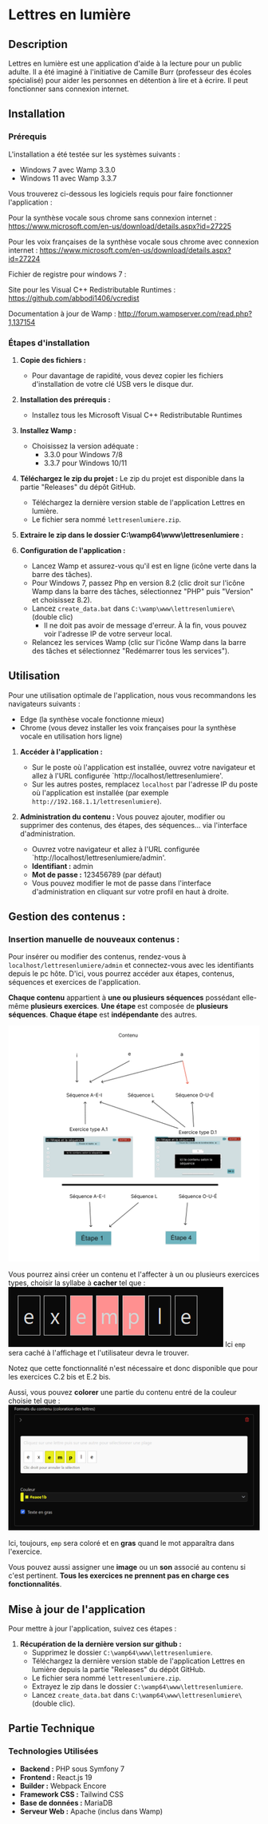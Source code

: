 # Lettres en lumière

## Description

Lettres en lumière est une application d'aide à la lecture pour un public adulte.
Il a été imaginé à l'initiative de Camille Burr (professeur des écoles spécialisé) pour aider les personnes en détention à lire et à écrire.
Il peut fonctionner sans connexion internet.

## Installation

### Prérequis

L'installation a été testée sur les systèmes suivants :
*  Windows 7 avec Wamp 3.3.0
*  Windows 11 avec Wamp 3.3.7

Vous trouverez ci-dessous les logiciels requis pour faire fonctionner l'application :

Pour la synthèse vocale sous chrome sans connexion internet :
https://www.microsoft.com/en-us/download/details.aspx?id=27225

Pour les voix françaises de la synthèse vocale sous chrome avec connexion internet :
https://www.microsoft.com/en-us/download/details.aspx?id=27224

Fichier de registre pour windows 7 :

Site pour les Visual C++ Redistributable Runtimes :
https://github.com/abbodi1406/vcredist

Documentation à jour de Wamp :
http://forum.wampserver.com/read.php?1,137154

### Étapes d'installation

1. **Copie des fichiers :**
   * Pour davantage de rapidité, vous devez copier les fichiers d'installation de votre clé USB vers le disque dur.

2. **Installation des prérequis :**
   * Installez tous les Microsoft Visual C++ Redistributable Runtimes

3. **Installez Wamp :**
   * Choisissez la version adéquate :
     * 3.3.0 pour Windows 7/8
     * 3.3.7 pour Windows 10/11
    
4. **Téléchargez le zip du projet :**
Le zip du projet est disponible dans la partie "Releases" du dépôt GitHub.
   * Téléchargez la dernière version stable de l'application Lettres en lumière.
   * Le fichier sera nommé `lettresenlumiere.zip`.

5. **Extraire le zip dans le dossier C:\wamp64\www\lettresenlumiere :**

6. **Configuration de l'application :**
    * Lancez Wamp et assurez-vous qu'il est en ligne (icône verte dans la barre des tâches).
    * Pour Windows 7, passez Php en version 8.2 (clic droit sur l'icône Wamp dans la barre des tâches, sélectionnez "PHP" puis "Version" et choisissez 8.2).
    * Lancez `create_data.bat` dans `C:\wamp\www\lettresenlumiere\` (double clic)
        * Il ne doit pas avoir de message d'erreur. À la fin, vous pouvez voir l'adresse IP de votre serveur local.
    * Relancez les services Wamp (clic sur l'icône Wamp dans la barre des tâches et sélectionnez "Redémarrer tous les services").

## Utilisation

Pour une utilisation optimale de l'application, nous vous recommandons les navigateurs suivants :
* Edge (la synthèse vocale fonctionne mieux)
* Chrome (vous devez installer les voix françaises pour la synthèse vocale en utilisation hors ligne)

1. **Accéder à l'application :**
    * Sur le poste où l'application est installée, ouvrez votre navigateur et allez à l'URL configurée `http://localhost/lettresenlumiere'.
    * Sur les autres postes, remplacez `localhost` par l'adresse IP du poste où l'application est installée (par exemple `http://192.168.1.1/lettresenlumiere`).

2. **Administration du contenu :**
Vous pouvez ajouter, modifier ou supprimer des contenus, des étapes, des séquences... via l'interface d'administration.
    * Ouvrez votre navigateur et allez à l'URL configurée `http://localhost/lettresenlumiere/admin'.
    * **Identifiant :** admin
    * **Mot de passe :** 123456789 (par défaut)
    * Vous pouvez modifier le mot de passe dans l'interface d'administration en cliquant sur votre profil en haut à droite.

## Gestion des contenus :

### Insertion manuelle de nouveaux contenus :
Pour insérer ou modifier des contenus, rendez-vous à `localhost/lettresenlumiere/admin` et connectez-vous avec les identifiants depuis le pc hôte.
D'ici, vous pourrez accéder aux étapes, contenus, séquences et exercices de l'application.

**Chaque contenu** appartient à **une ou plusieurs séquences** possédant elle-même **plusieurs exercices**. **Une étape** est composée de **plusieurs séquences**. **Chaque étape** est **indépendante** des autres.


![structure](doc/images/structure.png)

Vous pourrez ainsi créer un contenu et l'affecter à un ou plusieurs exercices types, choisir la syllabe à **cacher** tel que :
![cacher](doc/images/cacher.png)
Ici `emp` sera caché à l'affichage et l'utilisateur devra le trouver.


Notez que cette fonctionnalité n'est nécessaire et donc disponible que pour les exercices C.2 bis et E.2 bis.

Aussi, vous pouvez **colorer** une partie du contenu entré de la couleur choisie tel que :
![colorer](doc/images/couleur.png)

Ici, toujours, `emp` sera coloré et en **gras** quand le mot apparaîtra dans l'exercice.

Vous pouvez aussi assigner une **image** ou un **son** associé au contenu si c'est pertinent. **Tous les exercices ne prennent pas en charge ces fonctionnalités**.

## Mise à jour de l'application

Pour mettre à jour l'application, suivez ces étapes :
1. **Récupération de la dernière version sur github :**
   * Supprimez le dossier `C:\wamp64\www\lettresenlumiere`.
   * Téléchargez la dernière version stable de l'application Lettres en lumière depuis la partie "Releases" du dépôt GitHub.
   * Le fichier sera nommé `lettresenlumiere.zip`.
   * Extrayez le zip dans le dossier `C:\wamp64\www\lettresenlumiere`.
   * Lancez `create_data.bat` dans `C:\wamp64\www\lettresenlumiere\` (double clic).

## Partie Technique

### Technologies Utilisées

*   **Backend :** PHP sous Symfony 7
*   **Frontend :** React.js 19
*   **Builder :** Webpack Encore
*   **Framework CSS :** Tailwind CSS
*   **Base de données :** MariaDB
*   **Serveur Web :** Apache (inclus dans Wamp)
